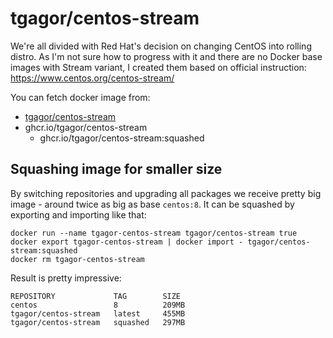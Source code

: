 tgagor/centos-stream
====================

We're all divided with Red Hat's decision on changing CentOS into rolling distro. As I'm not sure how to progress with it and there are no Docker base images with Stream variant, I created them based on official instruction: https://www.centos.org/centos-stream/


You can fetch docker image from:
* [tgagor/centos-stream](https://hub.docker.com/repository/docker/tgagor/centos-stream)
* ghcr.io/tgagor/centos-stream
    * ghcr.io/tgagor/centos-stream:squashed

Squashing image for smaller size
--------------------------------

By switching repositories and upgrading all packages we receive pretty big image - around twice as big as base `centos:8`. It can be squashed by exporting and importing like that:

```
docker run --name tgagor-centos-stream tgagor/centos-stream true
docker export tgagor-centos-stream | docker import - tgagor/centos-stream:squashed
docker rm tgagor-centos-stream
```

Result is pretty impressive:
```
REPOSITORY             TAG        SIZE
centos                 8          209MB
tgagor/centos-stream   latest     455MB
tgagor/centos-stream   squashed   297MB
```
